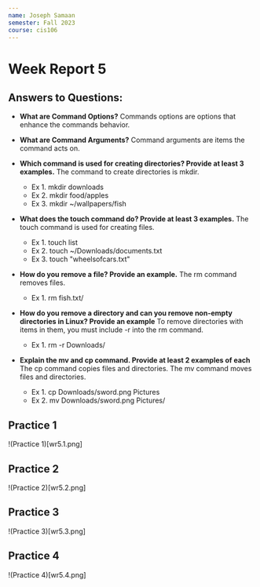 ```yaml
---
name: Joseph Samaan
semester: Fall 2023
course: cis106
---
```


# Week Report 5

## Answers to Questions:

* **What are Command Options?**
Commands options are options that enhance the commands behavior. 

* **What are Command Arguments?**
Command arguments are items the command acts on.

* **Which command is used for creating directories? Provide at least 3 examples.**
The command to create directories is mkdir.
  * Ex 1. mkdir downloads
  * Ex 2. mkdir food/apples
  * Ex 3. mkdir ~/wallpapers/fish
  
* **What does the touch command do? Provide at least 3 examples.**
The touch command is used for creating files.
  * Ex 1. touch list
  * Ex 2. touch ~/Downloads/documents.txt
  * Ex 3. touch "wheelsofcars.txt"
   
* **How do you remove a file? Provide an example.**
The rm command removes files.
  * Ex 1. rm fish.txt/ 
* **How do you remove a directory and can you remove non-empty directories in Linux? Provide an example**
To remove directories with items in them, you must include -r into the rm command.
  * Ex 1. rm -r Downloads/

* **Explain the mv and cp command. Provide at least 2 examples of each**
The cp command copies files and directories. The mv command moves files and directories.
  * Ex 1. cp Downloads/sword.png Pictures
  * Ex 2. mv Downloads/sword.png Pictures/

## Practice 1
!(Practice 1)[wr5.1.png]

## Practice 2
!(Practice 2)[wr5.2.png]

## Practice 3
!(Practice 3)[wr5.3.png]

## Practice 4
!(Practice 4)[wr5.4.png]